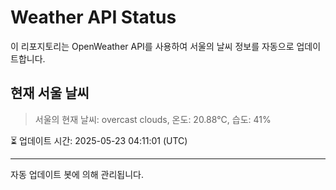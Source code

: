 
# Weather API Status

이 리포지토리는 OpenWeather API를 사용하여 서울의 날씨 정보를 자동으로 업데이트합니다.

## 현재 서울 날씨
> 서울의 현재 날씨: overcast clouds, 온도: 20.88°C, 습도: 41%

⏳ 업데이트 시간: 2025-05-23 04:11:01 (UTC)

---
자동 업데이트 봇에 의해 관리됩니다.
